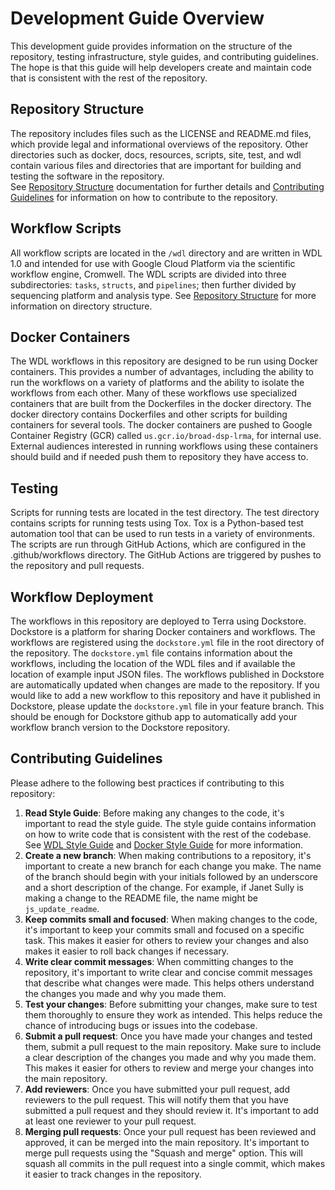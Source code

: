 # Development Guide Overview

This development guide provides information on the structure of the repository, testing infrastructure,
style guides, and contributing guidelines. The hope is that this guide will help developers 
create and maintain code that is consistent with the rest of the repository.

## Repository Structure

The repository includes files such as the LICENSE and README.md files, which provide legal and informational 
overviews of the repository. Other directories such as docker, docs, resources, scripts, 
site, test, and wdl contain various files and directories that are important for 
building and testing the software in the repository.  
See [Repository Structure](./repo_structure.md) documentation for further 
details and [Contributing Guidelines](#contributing-guidelines) for 
information on how to contribute to the repository.

## Workflow Scripts

All workflow scripts are located in the `/wdl` directory and are written in WDL 1.0 
and intended for use with Google Cloud Platform via the scientific workflow engine, Cromwell.
The WDL scripts are divided into three subdirectories: `tasks`, `structs`, and `pipelines`;
then further divided by sequencing platform and analysis type.
See [Repository Structure](./wdl_style_guide.md) for more information on directory structure.

## Docker Containers

The WDL workflows in this repository are designed to be run using Docker containers. 
This provides a number of advantages, including the ability to run the workflows on a 
variety of platforms and the ability to isolate the workflows from each other.
Many of these workflows use specialized containers that are built from the Dockerfiles in the 
docker directory. The docker directory contains Dockerfiles and other scripts for 
building containers for several tools. The docker containers are pushed to 
Google Container Registry (GCR) called `us.gcr.io/broad-dsp-lrma`, for internal use. External audiences interested in running workflows
using these containers should build and if needed push them to repository they have access to.

## Testing

Scripts for running tests are located in the test directory. The test directory contains
scripts for running tests using Tox. Tox is a Python-based test automation tool that 
can be used to run tests in a variety of environments. The scripts are run through
GitHub Actions, which are configured in the .github/workflows directory. The GitHub Actions
are triggered by pushes to the repository and pull requests. 

## Workflow Deployment

The workflows in this repository are deployed to Terra using Dockstore. Dockstore is a
platform for sharing Docker containers and workflows. The workflows are registered using the
`dockstore.yml` file in the root directory of the repository. The `dockstore.yml` file
contains information about the workflows, including the location of the WDL files and if
available the location of example input JSON files. The workflows published in Dockstore 
are automatically updated when changes are made to the repository. If you would like to
add a new workflow to this repository and have it published in Dockstore, please
update the `dockstore.yml` file in your feature branch. This should be enough for 
Dockstore github app to automatically add your workflow branch version to
the Dockstore repository.


## Contributing Guidelines

Please adhere to the following best practices if contributing to this repository:

1. **Read Style Guide**: Before making any changes to the code, it's important to read the style guide. The style guide contains information on how to write code that is consistent with the rest of the codebase. See [WDL Style Guide](./wdl_style_guide.md) and [Docker Style Guide](./docker_style_guide.md) for more information.
2. **Create a new branch**: When making contributions to a repository, it's important to create a new branch for each change you make. The name of the branch should begin with your initials followed by an underscore and a short description of the change. For example, if Janet Sully is making a change to the README file, the name might be `js_update_readme`.
3. **Keep commits small and focused**: When making changes to the code, it's important to keep your commits small and focused on a specific task. This makes it easier for others to review your changes and also makes it easier to roll back changes if necessary.
4. **Write clear commit messages**: When committing changes to the repository, it's important to write clear and concise commit messages that describe what changes were made. This helps others understand the changes you made and why you made them.
5. **Test your changes**: Before submitting your changes, make sure to test them thoroughly to ensure they work as intended. This helps reduce the chance of introducing bugs or issues into the codebase.
6. **Submit a pull request**: Once you have made your changes and tested them, submit a pull request to the main repository. Make sure to include a clear description of the changes you made and why you made them. This makes it easier for others to review and merge your changes into the main repository.
7. **Add reviewers**: Once you have submitted your pull request, add reviewers to the pull request. This will notify them that you have submitted a pull request and they should review it. It's important to add at least one reviewer to your pull request.
8. **Merging pull requests**: Once your pull request has been reviewed and approved, it can be merged into the main repository. It's important to merge pull requests using the "Squash and merge" option. This will squash all commits in the pull request into a single commit, which makes it easier to track changes in the repository.
